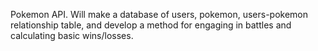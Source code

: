 Pokemon API. Will make a database of users, pokemon, users-pokemon relationship table, and develop a method for engaging in battles and calculating basic wins/losses.